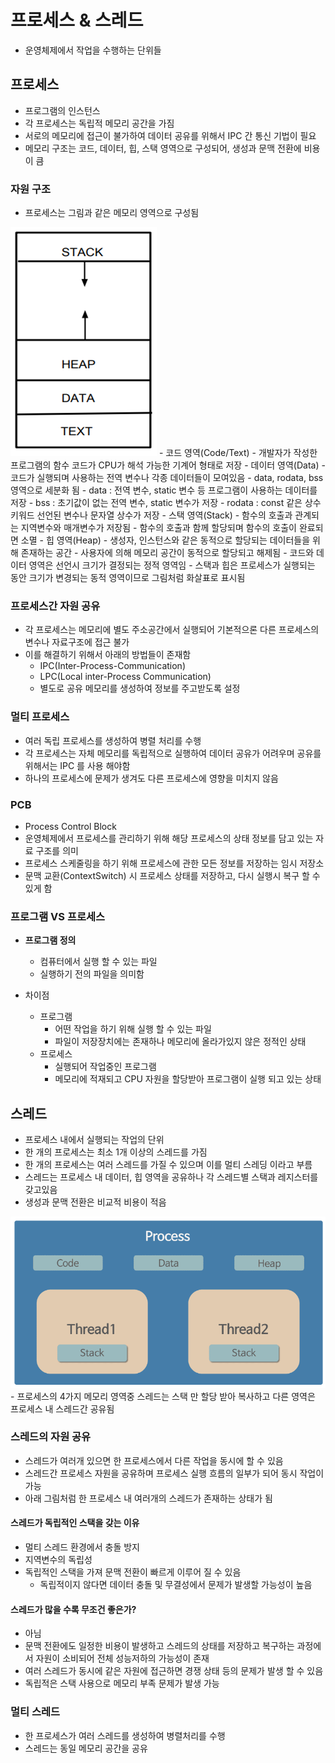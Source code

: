 # 프로세스 & 스레드
- 운영체제에서 작업을 수행하는 단위들
## 프로세스
- 프로그램의 인스턴스
- 각 프로세스는 독립적 메모리 공간을 가짐
- 서로의 메모리에 접근이 불가하여 데이터 공유를 위해서 IPC 간 통신 기법이 필요
- 메모리 구조는 코드, 데이터, 힙, 스택 영역으로 구성되어, 생성과 문맥 전환에 비용이 큼

### 자원 구조
- 프로세스는 그림과 같은 메모리 영역으로 구성됨
<img src="../../img/cs-os-1.png">
- 코드 영역(Code/Text)
  - 개발자가 작성한 프로그램의 함수 코드가 CPU가 해석 가능한 기계어 형태로 저장
- 데이터 영역(Data)
  - 코드가 실행되며 사용하는 전역 변수나 각종 데이터들이 모여있음
  - data, rodata, bss 영역으로 세분화 됨
    - data : 전역 변수, static 변수 등 프로그램이 사용하는 데이터를 저장
    - bss : 초기값이 없는 전역 변수, static 변수가 저장
    - rodata : const 같은 상수 키워드 선언된 변수나 문자열 상수가 저장 
- 스택 영역(Stack)
  - 함수의 호출과 관계되는 지역변수와 매개변수가 저장됨 
  - 함수의 호출과 함께 할당되며 함수의 호출이 완료되면 소멸
- 힙 영역(Heap)
  - 생성자, 인스턴스와 같은 동적으로 할당되는 데이터들을 위해 존재하는 공간
  - 사용자에 의해 메모리 공간이 동적으로 할당되고 해제됨
- 코드와 데이터 영역은 선언시 크기가 결정되는 정적 영역임
- 스택과 힙은 프로세스가 실행되는 동안 크기가 변경되는 동적 영역이므로 그림처럼 화살표로 표시됨

### 프로세스간 자원 공유
- 각 프로세스는 메모리에 별도 주소공간에서 실행되어 기본적으론 다른 프로세스의 변수나 자료구조에 접근 불가
- 이를 해결하기 위해서 아래의 방법들이 존재함
  - IPC(Inter-Process-Communication)
  - LPC(Local inter-Process Communication)
  - 별도로 공유 메모리를 생성하여 정보를 주고받도록 설정

### 멀티 프로세스
- 여러 독립 프로세스를 생성하여 병렬 처리를 수행
- 각 프로세스는 자체 메모리를 독립적으로 실행하여 데이터 공유가 어려우며 공유를 위해서는 IPC 를 사용 해야함
- 하나의 프로세스에 문제가 생겨도 다른 프로세스에 영향을 미치지 않음

### PCB
- Process Control Block
- 운영체제에서 프로세스를 관리하기 위해 해당 프로세스의 상태 정보를 담고 있는 자료 구조를 의미
- 프로세스 스케줄링을 하기 위해 프로세스에 관한 모든 정보를 저장하는 임시 저장소
- 문맥 교환(ContextSwitch) 시 프로세스 상태를 저장하고, 다시 실행시 복구 할 수 있게 함

### 프로그램 VS 프로세스
- **프로그램 정의**
  - 컴퓨터에서 실행 할 수 있는 파일
  - 실행하기 전의 파일을 의미함

- 차이점
  - 프로그램
    - 어떤 작업을 하기 위해 실행 할 수 있는 파일
    - 파일이 저장장치에는 존재하나 메모리에 올라가있지 않은 정적인 상태
  - 프로세스
    - 실행되어 작업중인 프로그램
    - 메모리에 적재되고 CPU 자원을 할당받아 프로그램이 실행 되고 있는 상태

## 스레드
- 프로세스 내에서 실행되는 작업의 단위
- 한 개의 프로세스는 최소 1개 이상의 스레드를 가짐
- 한 개의 프로세스는 여러 스레드를 가질 수 있으며 이를 멀티 스레딩 이라고 부름
- 스레드는 프로세스 내 데이터, 힙 영역을 공유하나 각 스레드별 스택과 레지스터를 갖고있음
- 생성과 문맥 전환은 비교적 비용이 적음
<img src="../../img/cs-os-2.png">
- 프로세스의 4가지 메모리 영역중 스레드는 스택 만 할당 받아 복사하고 다른 영역은 프로세스 내 스레드간 공유됨

### 스레드의 자원 공유
- 스레드가 여러개 있으면 한 프로세스에서 다른 작업을 동시에 할 수 있음
- 스레드간 프로세스 자원을 공유하며 프로세스 실행 흐름의 일부가 되어 동시 작업이 가능
- 아래 그림처럼 한 프로세스 내 여러개의 스레드가 존재하는 상태가 됨

#### 스레드가 독립적인 스택을 갖는 이유
- 멀티 스레드 환경에서 충돌 방지
- 지역변수의 독립성
- 독립적인 스택을 가져 문맥 전환이 빠르게 이루어 질 수 있음
  - 독립적이지 않다면 데이터 충돌 및 무결성에서 문제가 발생할 가능성이 높음

#### 스레드가 많을 수록 무조건 좋은가?
- 아님
- 문맥 전환에도 일정한 비용이 발생하고 스레드의 상태를 저장하고 복구하는 과정에서 자원이 소비되어 전체 성능저하의 가능성이 존재
- 여러 스레드가 동시에 같은 자원에 접근하면 경쟁 상태 등의 문제가 발생 할 수 있음
- 독립적은 스택 사용으로 메모리 부족 문제가 발생 가능

### 멀티 스레드
- 한 프로세스가 여러 스레드를 생성하여 병렬처리를 수행
- 스레드는 동일 메모리 공간을 공유